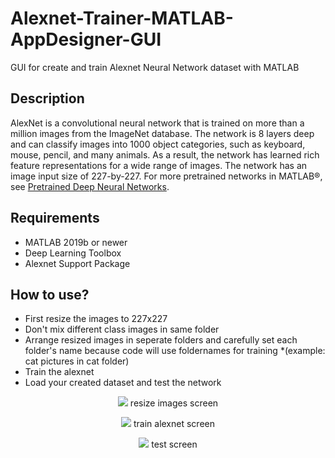 # Alexnet-Trainer-MATLAB-AppDesigner-GUI
GUI for create and train Alexnet Neural Network dataset with MATLAB

## Description
AlexNet is a convolutional neural network that is trained on more than a million images from the ImageNet database. The network is 8 layers deep and can classify images into 1000 object categories, such as keyboard, mouse, pencil, and many animals. As a result, the network has learned rich feature representations for a wide range of images. The network has an image input size of 227-by-227. For more pretrained networks in MATLAB®, see [Pretrained Deep Neural Networks](https://www.mathworks.com/help/deeplearning/ug/pretrained-convolutional-neural-networks.html).

## Requirements
* MATLAB 2019b or newer
* Deep Learning Toolbox
* Alexnet Support Package

## How to use?
* First resize the images to 227x227
* Don't mix different class images in same folder
* Arrange resized images in seperate folders and carefully set each folder's name because code will use foldernames for training *(example: cat pictures in cat folder)
* Train the alexnet
* Load your created dataset and test the network

<p align="center">

  <img src="https://github.com/mguludag/Alexnet-Trainer-MATLAB-AppDesigner-GUI/blob/master/1.png?raw=true">
  resize images screen

</p>

<p align="center">

  <img src="https://github.com/mguludag/Alexnet-Trainer-MATLAB-AppDesigner-GUI/blob/master/2.png?raw=true">
  train alexnet screen

</p>

<p align="center">

  <img src="https://github.com/mguludag/Alexnet-Trainer-MATLAB-AppDesigner-GUI/blob/master/image.png?raw=true">
  test screen

</p>
